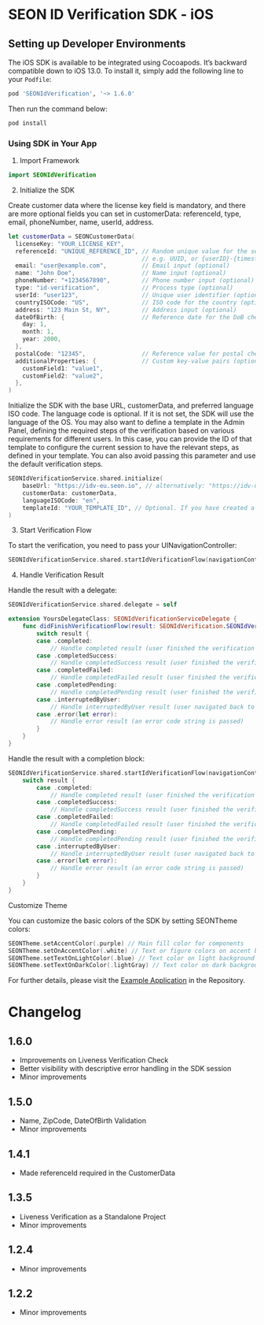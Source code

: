 # SEON ID Verification SDK - iOS

## Setting up Developer Environments

The iOS SDK is available to be integrated using Cocoapods. It’s backward compatible down to iOS 13.0. To install it, simply add the following line to your `Podfile`:

```ruby
pod 'SEONIdVerification', '~> 1.6.0'
```

Then run the command below:

```ruby
pod install
```

### Using SDK in Your App

1. Import Framework

```swift
import SEONIdVerification
```

2. Initialize the SDK

Create customer data where the license key field is mandatory, and there are more optional fields you can set in customerData: referenceId, type, email, phoneNumber, name, userId, address.

```swift
let customerData = SEONCustomerData(
  licenseKey: "YOUR_LICENSE_KEY",
  referenceId: "UNIQUE_REFERENCE_ID", // Random unique value for the session
                                      // e.g. UUID, or {userID}-{timestamp} (required)
  email: "user@example.com",          // Email input (optional)
  name: "John Doe",                   // Name input (optional)
  phoneNumber: "+1234567890",         // Phone number input (optional)
  type: "id-verification",            // Process type (optional)
  userId: "user123",                  // Unique user identifier (optional)
  countryISOCode: "US",               // ISO code for the country (optional)
  address: "123 Main St, NY",         // Address input (optional)
  dateOfBirth: {                      // Reference date for the DoB check (optional)
    day: 1,
    month: 1,
    year: 2000,
  },
  postalCode: "12345",                // Reference value for postal check (optional)
  additionalProperties: {             // Custom key-value pairs (optional)
    customField1: "value1",
    customField2: "value2",
  },
)
```

Initialize the SDK with the base URL, customerData, and preferred language ISO code. The language code is optional. If it is not set, the SDK will use the language of the OS. You may also want to define a template in the Admin Panel, defining the required steps of the verification based on various requirements for different users. In this case, you can provide the ID of that template to configure the current session to have the relevant steps, as defined in your template. You can also avoid passing this parameter and use the default verification steps.

```swift
SEONIdVerificationService.shared.initialize(
    baseUrl: "https://idv-eu.seon.io", // alternatively: "https://idv-us.seon.io"
    customerData: customerData,
    languageISOCode: "en",
    templateId: "YOUR_TEMPLATE_ID", // Optional. If you have created a template in the admin panel for the verification flow, you can provide its ID here to be used.
)
```

3. Start Verification Flow

To start the verification, you need to pass your UINavigationController:

```swift
SEONIdVerificationService.shared.startIdVerificationFlow(navigationController: navigationController)
```

4. Handle Verification Result

Handle the result with a delegate:

```swift
SEONIdVerificationService.shared.delegate = self

extension YoursDelegateClass: SEONIdVerificationServiceDelegate {
    func didFinishVerificationFlow(result: SEONIdVerification.SEONIdVerificationFlowResult) {
        switch result {
        case .completed:
            // Handle completed result (user finished the verification flow)
        case .completedSuccess:
            // Handle completedSuccess result (user finished the verification flow with successful verification)
        case .completedFailed:
            // Handle completedFailed result (user finished the verification flow with rejected verification)
        case .completedPending:
            // Handle completedPending result (user finished the verification flow with pending verification)
        case .interruptedByUser:
            // Handle interruptedByUser result (user navigated back to the host app)
        case .error(let error):
            // Handle error result (an error code string is passed)
        }
    }
}
```

Handle the result with a completion block:

```swift
SEONIdVerificationService.shared.startIdVerificationFlow(navigationController: navController) { (result: SEONIdVerificationFlowResult) in
    switch result {
        case .completed:
            // Handle completed result (user finished the verification flow)
        case .completedSuccess:
            // Handle completedSuccess result (user finished the verification flow with successful verification)
        case .completedFailed:
            // Handle completedFailed result (user finished the verification flow with rejected verification)
        case .completedPending:
            // Handle completedPending result (user finished the verification flow with pending verification)
        case .interruptedByUser:
            // Handle interruptedByUser result (user navigated back to the host app)
        case .error(let error):
            // Handle error result (an error code string is passed)
        }
    }
}
```

Customize Theme

You can customize the basic colors of the SDK by setting SEONTheme colors:

```swift
SEONTheme.setAccentColor(.purple) // Main fill color for components
SEONTheme.setOnAccentColor(.white) // Text or figure colors on accent background
SEONTheme.setTextOnLightColor(.blue) // Text color on light background
SEONTheme.setTextOnDarkColor(.lightGray) // Text color on dark background
```


For further details, please visit the [Example Application](Example/SEONIDV/Readme.md) in the Repository.

# Changelog

## 1.6.0
-   Improvements on Liveness Verification Check
-   Better visibility with descriptive error handling in the SDK session
-   Minor improvements

## 1.5.0
-   Name, ZipCode, DateOfBirth Validation
-   Minor improvements

## 1.4.1
-   Made referenceId required in the CustomerData

## 1.3.5
-   Liveness Verification as a Standalone Project
-   Minor improvements

## 1.2.4
-   Minor improvements

## 1.2.2
-   Minor improvements

